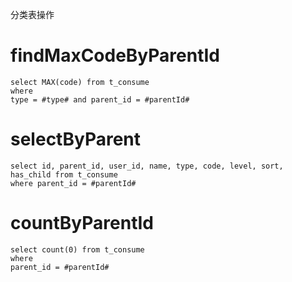 分类表操作

findMaxCodeByParentId
===
	select MAX(code) from t_consume
	where 
	type = #type# and parent_id = #parentId#
	
selectByParent
===
	select id, parent_id, user_id, name, type, code, level, sort, has_child from t_consume
	where parent_id = #parentId#
	
countByParentId
===
	select count(0) from t_consume
	where
	parent_id = #parentId#
	